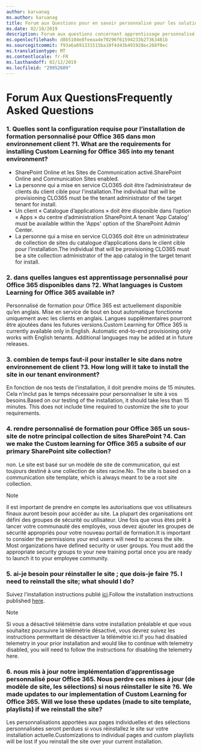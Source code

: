 ```yaml
---
author: karuanag
ms.author: karuanag
title: Forum aux Questions pour en savoir personnalisé pour les solutions Office 365
ms.date: 02/10/2019
description: Forum aux questions concernant apprentissage personnalisé pour Office 365
ms.openlocfilehash: d8b5104e8feeaa4e70296f61594233b27363481b
ms.sourcegitcommit: f93a6a691331515ba10f4d43b491928ec268f0ec
ms.translationtype: MT
ms.contentlocale: fr-FR
ms.lasthandoff: 02/12/2019
ms.locfileid: "29952609"
---
```

# <a name="frequently-asked-questions"></a><span data-ttu-id="eed74-103">Forum Aux Questions</span><span class="sxs-lookup"><span data-stu-id="eed74-103">Frequently Asked Questions</span></span>

### <a name="1-what-are-the-requirements-for-installing-custom-learning-for-office-365-into-my-tenant-environment"></a><span data-ttu-id="eed74-104">1. Quelles sont la configuration requise pour l’installation de formation personnalisé pour Office 365 dans mon environnement client ?</span><span class="sxs-lookup"><span data-stu-id="eed74-104">1. What are the requirements for installing Custom Learning for Office 365 into my tenant environment?</span></span>

- <span data-ttu-id="eed74-105">SharePoint Online et les Sites de Communication activé.</span><span class="sxs-lookup"><span data-stu-id="eed74-105">SharePoint Online and Communication Sites enabled.</span></span>
- <span data-ttu-id="eed74-106">La personne qui a mise en service CLO365 doit être l’administrateur de clients du client cible pour l’installation.</span><span class="sxs-lookup"><span data-stu-id="eed74-106">The individual that will be provisioning CLO365 must be the tenant administrator of the target tenant for install.</span></span>
- <span data-ttu-id="eed74-107">Un client « Catalogue d’applications » doit être disponible dans l’option « Apps » du centre d’administration SharePoint.</span><span class="sxs-lookup"><span data-stu-id="eed74-107">A tenant 'App Catalog' must be available within the 'Apps' option of the SharePoint Admin Center.</span></span>
- <span data-ttu-id="eed74-108">La personne qui a mise en service CLO365 doit être un administrateur de collection de sites du catalogue d’applications dans le client cible pour l’installation.</span><span class="sxs-lookup"><span data-stu-id="eed74-108">The individual that will be provisioning CLO365 must be a site collection administrator of the app catalog in the target tenant for install.</span></span>

### <a name="2-what-languages-is-custom-learning-for-office-365-available-in"></a><span data-ttu-id="eed74-109">2. dans quelles langues est apprentissage personnalisé pour Office 365 disponibles dans ?</span><span class="sxs-lookup"><span data-stu-id="eed74-109">2. What languages is Custom Learning for Office 365 available in?</span></span>

<span data-ttu-id="eed74-p101">Personnalisé de formation pour Office 365 est actuellement disponible qu’en anglais. Mise en service de bout en bout automatique fonctionne uniquement avec les clients en anglais. Langues supplémentaires pourront être ajoutées dans les futures versions.</span><span class="sxs-lookup"><span data-stu-id="eed74-p101">Custom Learning for Office 365 is currently available only in English. Automatic end-to-end provisioning only works with English tenants. Additional languages may be added at in future releases.</span></span>

### <a name="3-how-long-will-it-take-to-install-the-site-in-our-tenant-environment"></a><span data-ttu-id="eed74-113">3. combien de temps faut-il pour installer le site dans notre environnement de client ?</span><span class="sxs-lookup"><span data-stu-id="eed74-113">3. How long will it take to install the site in our tenant environment?</span></span>

<span data-ttu-id="eed74-p102">En fonction de nos tests de l’installation, il doit prendre moins de 15 minutes. Cela n’inclut pas le temps nécessaire pour personnaliser le site à vos besoins.</span><span class="sxs-lookup"><span data-stu-id="eed74-p102">Based on our testing of the installation, it should take less than 15 minutes. This does not include time required to customize the site to your requirements.</span></span>

### <a name="4-can-we-make-the-custom-learning-for-office-365-a-subsite-of-our-primary-sharepoint-site-collection"></a><span data-ttu-id="eed74-116">4. rendre personnalisé de formation pour Office 365 un sous-site de notre principal collection de sites SharePoint ?</span><span class="sxs-lookup"><span data-stu-id="eed74-116">4. Can we make the Custom learning for Office 365 a subsite of our primary SharePoint site collection?</span></span>

<span data-ttu-id="eed74-p103">non. Le site est basé sur un modèle de site de communication, qui est toujours destiné à une collection de sites racine.</span><span class="sxs-lookup"><span data-stu-id="eed74-p103">No. The site is based on a communication site template, which is always meant to be a root site collection.</span></span>

> [!NOTE]
> <span data-ttu-id="eed74-p104">Il est important de prendre en compte les autorisations que vos utilisateurs finaux auront besoin pour accéder au site. La plupart des organisations ont défini des groupes de sécurité ou utilisateur. Une fois que vous êtes prêt à lancer votre communauté des employés, vous devez ajouter les groupes de sécurité appropriés pour votre nouveau portail de formation.</span><span class="sxs-lookup"><span data-stu-id="eed74-p104">It is important to consider the permissions your end users will need to access the site. Most organizations have defined security or user groups. You must add the appropriate security groups to your new training portal once you are ready to launch it to your employee community.</span></span>

### <a name="5-i-need-to-reinstall-the-site-what-should-i-do"></a><span data-ttu-id="eed74-122">5. ai-je besoin pour réinstaller le site ; que dois-je faire ?</span><span class="sxs-lookup"><span data-stu-id="eed74-122">5. I need to reinstall the site; what should I do?</span></span>

<span data-ttu-id="eed74-123">Suivez l’installation instructions publié [ici](installsitepackage.md).</span><span class="sxs-lookup"><span data-stu-id="eed74-123">Follow the installation instructions published [here](installsitepackage.md).</span></span>

> [!NOTE]
> <span data-ttu-id="eed74-124">Si vous a désactivé télémétrie dans votre installation préalable et que vous souhaitez poursuivre la télémétrie désactivé, vous devrez suivez les instructions permettant de désactiver la télémétrie ici.</span><span class="sxs-lookup"><span data-stu-id="eed74-124">If you had disabled telemetry in your prior installation and would like to continue with telemetry disabled, you will need to follow the instructions for disabling the telemetry here.</span></span>

### <a name="6-we-made-updates-to-our-implementation-of-custom-learning-for-office-365-will-we-lose-these-updates-made-to-site-template-playlists-if-we-reinstall-the-site"></a><span data-ttu-id="eed74-p105">6. nous mis à jour notre implémentation d’apprentissage personnalisé pour Office 365. Nous perdre ces mises à jour (de modèle de site, les sélections) si nous réinstaller le site ?</span><span class="sxs-lookup"><span data-stu-id="eed74-p105">6. We made updates to our implementation of Custom Learning for Office 365. Will we lose these updates (made to site template, playlists) if we reinstall the site?</span></span>

<span data-ttu-id="eed74-127">Les personnalisations apportées aux pages individuelles et des sélections personnalisées seront perdues si vous réinstallez le site sur votre installation actuelle.</span><span class="sxs-lookup"><span data-stu-id="eed74-127">Customizations to individual pages and custom playlists will be lost if you reinstall the site over your current installation.</span></span>  